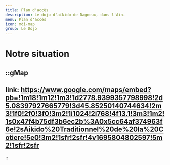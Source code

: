 ```yaml
---
title: Plan d'accès
description: Le dojo d'aïkido de Dagneux, dans l'Ain.
menu: Plan d'accès
icon: mdi-map
group: Le Dojo
---
```


# Notre situation

::gMap
---
link: https://www.google.com/maps/embed?pb=!1m18!1m12!1m3!1d2778.9399357798998!2d5.08397927665779!3d45.85250140744634!2m3!1f0!2f0!3f0!3m2!1i1024!2i768!4f13.1!3m3!1m2!1s0x47f4b75df3b6ec2b%3A0x5cc64af374963f6e!2sAikido%20Traditionnel%20de%20la%20Cotiere!5e0!3m2!1sfr!2sfr!4v1695804802597!5m2!1sfr!2sfr
---
::
